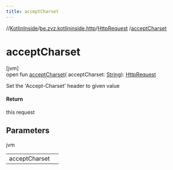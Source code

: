 ```yaml
---
title: acceptCharset
---
```

//[KotlinInside](../../../index.html)/[be.zvz.kotlininside.http](../index.html)/[HttpRequest](index.html)
/[acceptCharset](accept-charset.html)

# acceptCharset

[jvm]\
open fun [acceptCharset](accept-charset.html)(
acceptCharset: [String](https://docs.oracle.com/javase/7/docs/api/java/lang/String.html)): [HttpRequest](index.html)

Set the 'Accept-Charset' header to given value

#### Return

this request

## Parameters

jvm

| | |
|---|---|
| acceptCharset |  |




